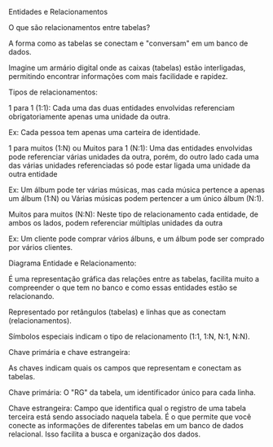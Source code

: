 Entidades e Relacionamentos

O que são relacionamentos entre tabelas?

A forma como as tabelas se conectam e "conversam" em um banco de dados.

Imagine um armário digital onde as caixas (tabelas) estão interligadas, permitindo encontrar informações com mais facilidade e rapidez.

Tipos de relacionamentos:

1 para 1 (1:1): Cada uma das duas entidades envolvidas referenciam obrigatoriamente apenas uma unidade da outra.

Ex: Cada pessoa tem apenas uma carteira de identidade.

1 para muitos (1:N) ou Muitos para 1 (N:1): Uma das entidades envolvidas pode referenciar várias unidades da outra, porém, do outro lado cada uma das várias unidades referenciadas só pode estar ligada uma unidade da outra entidade

Ex: Um álbum pode ter várias músicas, mas cada música pertence a apenas um álbum (1:N) ou Várias músicas podem pertencer a um único álbum (N:1).

Muitos para muitos (N:N): Neste tipo de relacionamento cada entidade, de ambos os lados, podem referenciar múltiplas unidades da outra

Ex: Um cliente pode comprar vários álbuns, e um álbum pode ser comprado por vários clientes.

Diagrama Entidade e Relacionamento:

É uma representação gráfica das relações entre as tabelas, facilita muito a compreender o que tem no banco e como essas entidades estão se relacionando.

Representado por retângulos (tabelas) e linhas que as conectam (relacionamentos).

Símbolos especiais indicam o tipo de relacionamento (1:1, 1:N, N:1, N:N).

Chave primária e chave estrangeira:

As chaves indicam quais os campos que representam e conectam as tabelas.

Chave primária: O "RG" da tabela, um identificador único para cada linha.

Chave estrangeira: Campo que identifica qual o registro de uma tabela terceira está sendo associado naquela tabela. É o que permite que você conecte as informações de diferentes tabelas em um banco de dados relacional. Isso facilita a busca e organização dos dados.